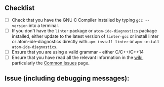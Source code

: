 ## Checklist
* [ ] Check that you have the GNU C Compiler installed by typing ```gcc --version``` into a terminal.
* [ ] If you don't have the ```linter``` package or ```atom-ide-diagnostics``` package installed, either update to the latest version of ```linter-gcc``` or install linter or atom-ide-diagnostics directly with ```apm install linter``` or ```apm install atom-ide-diagnostics```.
* [ ] Ensure that you are using a valid grammar - either C/C++/C++14
* [ ] Ensure that you have read all the relevant information in the [wiki](https://github.com/hebaishi/linter-gcc/wiki), particularly the [Common Issues](https://github.com/hebaishi/linter-gcc/wiki/Common-Issues) page.

## Issue (including debugging messages):
